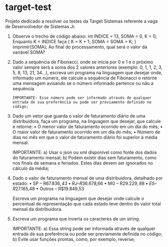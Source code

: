 # target-test

Projeto dedicado a resolver os testes da Target Sistemas referente a vaga de Desenvolvedor de Sistemas Jr.

1.  Observe o trecho de código abaixo:
    int INDICE = 13, SOMA = 0, K = 0;
    Enquanto K < INDICE faça { K = K + 1; SOMA = SOMA + K; }
    Imprimir(SOMA);
    Ao final do processamento, qual será o valor da variável SOMA?

2.  Dado a sequência de Fibonacci, onde se inicia por 0 e 1 e o próximo valor sempre será a soma dos 2 valores anteriores (exemplo: 0, 1, 1, 2, 3, 5, 8, 13, 21,
    34...), escreva um programa na linguagem que desejar onde, informado um número, ele calcule a sequência de Fibonacci e retorne uma mensagem avisando se o
    número informado pertence ou não a sequência.

        IMPORTANTE: Esse número pode ser informado através de qualquer entrada de sua preferência ou pode ser previamente definido no código;

3.  Dado um vetor que guarda o valor de faturamento diário de uma distribuidora, faça um programa, na linguagem que desejar, que calcule e retorne:
    • O menor valor de faturamento ocorrido em um dia do mês;
    • O maior valor de faturamento ocorrido em um dia do mês;
    • Número de dias no mês em que o valor de faturamento diário foi superior à média mensal.

    IMPORTANTE:
    a) Usar o json ou xml disponível como fonte dos dados do faturamento mensal;
    b) Podem existir dias sem faturamento, como nos finais de semana e feriados. Estes dias devem ser ignorados no cálculo da média;

4.  Dado o valor de faturamento mensal de uma distribuidora, detalhado por estado:
    • SP – R$67.836,43
    • RJ – R$36.678,66
    • MG – R$29.229,88
    • ES – R$27.165,48
    • Outros – R$19.849,53

    Escreva um programa na linguagem que desejar onde calcule o percentual de representação que cada estado teve dentro do valor total mensal da distribuidora.

5.  Escreva um programa que inverta os caracteres de um string.

    IMPORTANTE:
    a) Essa string pode ser informada através de qualquer entrada de sua preferência ou pode ser previamente definida no código;
    b) Evite usar funções prontas, como, por exemplo, reverse;

